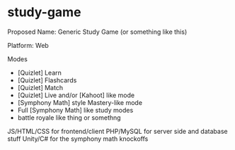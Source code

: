 # study-game
Proposed Name: Generic Study Game (or something like this)

Platform: Web

Modes
- [Quizlet] Learn
- [Quizlet] Flashcards
- [Quizlet] Match
- [Quizlet] Live and/or [Kahoot] like mode
- [Symphony Math] style Mastery-like mode
- Full [Symphony Math] like study modes
- battle royale like thing or somethng

JS/HTML/CSS for frontend/client
PHP/MySQL for server side and database stuff
Unity/C# for the symphony math knockoffs
